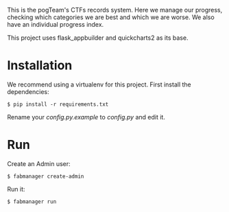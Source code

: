 This is the pogTeam's CTFs records system. Here we manage our progress, checking which categories we are best and which we are worse. We also have an individual progress index.

This project uses flask_appbuilder and quickcharts2 as its base.

# Installation
We recommend using a virtualenv for this project. First install the dependencies:

    $ pip install -r requirements.txt
    
Rename your *config.py.example* to *config.py* and edit it.

# Run

Create an Admin user:

    $ fabmanager create-admin

Run it:

    $ fabmanager run
